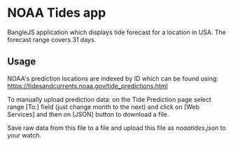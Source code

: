 # NOAA Tides app

BangleJS application which displays tide forecast for a location in USA. The forecast range covers 31 days.

## Usage
NOAA's prediction locations are indexed by ID which can be found using:
https://tidesandcurrents.noaa.gov/tide_predictions.html

To manually upload prediction data: on the Tide Prediction page select range [To:] field (just change month to the next) and click on [Web Services] and then on [JSON] button to download a file.

Save raw data from this file to a file and upload this file as *noaatides.json* to your watch.

